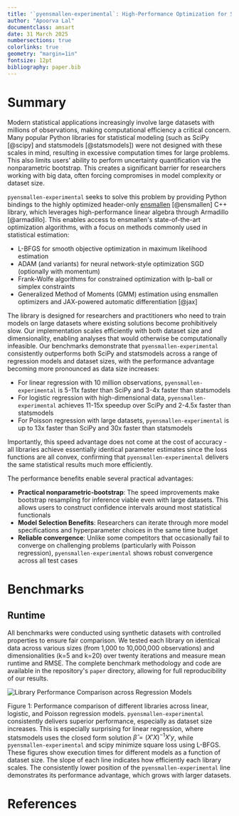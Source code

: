 ```yaml
---
title: '`pyensmallen-experimental`: High-Performance Optimization for Statistical Computing in Python'
author: "Apoorva Lal"
documentclass: amsart
date: 31 March 2025
numbersections: true
colorlinks: true
geometry: "margin=1in"
fontsize: 12pt
bibliography: paper.bib
---
```


# Summary

Modern statistical applications increasingly involve large datasets
with millions of observations, making computational efficiency a
critical concern. Many popular Python libraries for statistical
modeling (such as SciPy [@scipy] and statsmodels [@statsmodels]) were
not designed with these scales in mind, resulting in excessive
computation times for large problems. This also limits users' ability to
perform uncertainty quantification via the nonparametric bootstrap.
This creates a significant barrier for researchers working with big data, often forcing
compromises in model complexity or dataset size.

`pyensmallen-experimental` seeks to solve this problem by providing Python
bindings to the highly optimized header-only [ensmallen](https://ensmallen.org/) [@ensmallen] C++ library, which
leverages high-performance linear algebra through Armadillo
[@armadillo].  This enables access to ensmallen's
state-of-the-art optimization algorithms, with a focus on methods
commonly used in statistical estimation:

- L-BFGS for smooth objective optimization in maximum likelihood
  estimation
- ADAM (and variants) for neural network-style optimization SGD (optionally
  with momentum)
- Frank-Wolfe algorithms for constrained optimization with lp-ball or
  simplex constraints
- Generalized Method of Moments (GMM) estimation using ensmallen
  optimizers and JAX-powered automatic differentiation [@jax]

The library is designed for researchers and practitioners who need to
train models on large datasets where existing solutions become
prohibitively slow. Our implementation scales efficiently with both
dataset size and dimensionality, enabling analyses that would
otherwise be computationally infeasible.  Our benchmarks demonstrate that `pyensmallen-experimental`
consistently outperforms both SciPy and statsmodels across a range of
regression models and dataset sizes, with the performance advantage
becoming more pronounced as data size increases:

- For linear regression with 10 million observations, `pyensmallen-experimental` is
  5-11x faster than SciPy and 3-4x faster than statsmodels
- For logistic regression with high-dimensional data, `pyensmallen-experimental`
  achieves 11-15x speedup over SciPy and 2-4.5x faster than
  statsmodels
- For Poisson regression with large datasets, `pyensmallen-experimental` is up to
  13x faster than SciPy and 30x faster than statsmodels

Importantly, this speed advantage does not come at the cost of
accuracy - all libraries achieve essentially identical parameter
estimates since the loss functions are all convex, confirming that
`pyensmallen-experimental` delivers the same statistical results much more
efficiently.

The performance benefits enable several practical advantages:

- **Practical nonparametric-bootstrap**: The speed improvements make bootstrap
   resampling for inference viable even with large datasets. This allows users to construct confidence intervals around most statistical functionals
- **Model Selection Benefits**: Researchers can iterate through more
   model specifications and hyperparameter choices in the same time
   budget
- **Reliable convergence**: Unlike some competitors that occasionally
   fail to converge on challenging problems (particularly with Poisson
   regression), `pyensmallen-experimental` shows robust convergence across all test
   cases




# Benchmarks

## Runtime

All benchmarks were conducted using synthetic datasets with controlled
properties to ensure fair comparison. We tested each library on
identical data across various sizes (from 1,000 to 10,000,000
observations) and dimensionalities (k=5 and k=20) over twenty iterations and measure mean runtime and RMSE. The complete
benchmark methodology and code are available in the repository's
`paper` directory, allowing for full reproducibility of our
results.


![Library Performance Comparison across Regression Models](benchmark_time.png)

Figure 1: Performance comparison of different libraries across linear, logistic, and Poisson regression
models. `pyensmallen-experimental` consistently delivers superior performance,
especially as dataset size increases. This is especially surprising for linear regression, where statsmodels uses the closed form solution $\hat{\beta} = (X'X)^{-1}X'y$, while `pyensmallen-experimental` and scipy minimize square loss using L-BFGS.
These figures show execution times for different models as a function
of dataset size. The slope of each line indicates how efficiently each
library scales. The consistently lower position of the `pyensmallen-experimental`
line demonstrates its performance advantage, which grows with larger
datasets.


# References
